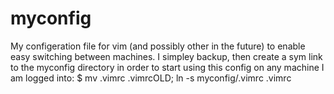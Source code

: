 myconfig
========

My configeration file for vim (and possibly other in the future) to 
enable easy switching between machines. I simpley backup, then create 
a sym link to the myconfig directory in order to start using this 
config on any machine I am logged into:
  $ mv .vimrc .vimrcOLD; ln -s myconfig/.vimrc .vimrc
